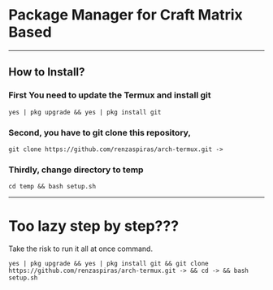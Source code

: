 # Package Manager for Craft Matrix Based
***

## How to Install?
### First You need to update the Termux and install git
```
yes | pkg upgrade && yes | pkg install git
```

### Second, you have to git clone this repository,
```
git clone https://github.com/renzaspiras/arch-termux.git ->
```

### Thirdly, change directory to temp
```
cd temp && bash setup.sh
```


***
# Too lazy step by step???
Take the risk to run it all at once command.
```
yes | pkg upgrade && yes | pkg install git && git clone https://github.com/renzaspiras/arch-termux.git -> && cd -> && bash setup.sh
```